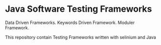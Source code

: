 # Java Software Testing Frameworks

Data Driven Frameworks.
Keywords Driven Framework.
Moduler Framework.

This repository contain Testing Frameworks written with selinium and Java
